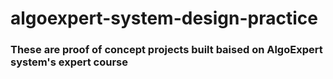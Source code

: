# algoexpert-system-design-practice

### These are proof of concept projects built baised on AlgoExpert system's expert course
